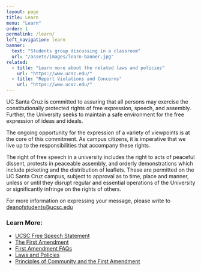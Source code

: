 ```yaml
---
layout: page
title: Learn
menu: "Learn"
order: 1
permalink: /learn/
left_navigation: learn
banner:
  text: "Students group discussing in a classroom"
  url: "/assets/images/learn-banner.jpg"
related:
  - title: "Learn more about the related laws and policies"
    url: "https://www.ucsc.edu/"
  - title: "Report Violations and Concerns"
    url: "https://www.ucsc.edu/"
---
```


UC Santa Cruz is committed to assuring that all persons may exercise the constitutionally protected rights of free expression, speech, and assembly. Further, the University seeks to maintain a safe environment for the free expression of ideas and ideals.

The ongoing opportunity for the expression of a variety of viewpoints is at the core of this commitment. As campus citizens, it is imperative that we live up to the responsibilities that accompany these rights.

The right of free speech in a university includes the right to acts of peaceful dissent, protests in peaceable assembly, and orderly demonstrations which include picketing and the distribution of leaflets. These are permitted on the UC Santa Cruz campus, subject to approval as to time, place and manner, unless or until they disrupt regular and essential operations of the University or significantly infringe on the rights of others.

For more information on expressing your message, please write to [deanofstudents@ucsc.edu](mailto:deanofstudents@ucsc.edu)

### Learn More:
* [UCSC Free Speech Statement](free-speech-statement.html)
* [The First Amendment](first-amendment.html)
* [First Amendment FAQs](first-amendment-faqs.html)
* [Laws and Policies](laws-policies.html)
* [Principles of Community and the First Amendment](principles-community-first-amendment.html)


